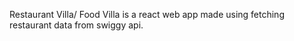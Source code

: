 Restaurant Villa/ Food Villa is a react web app made using fetching restaurant data from swiggy api.